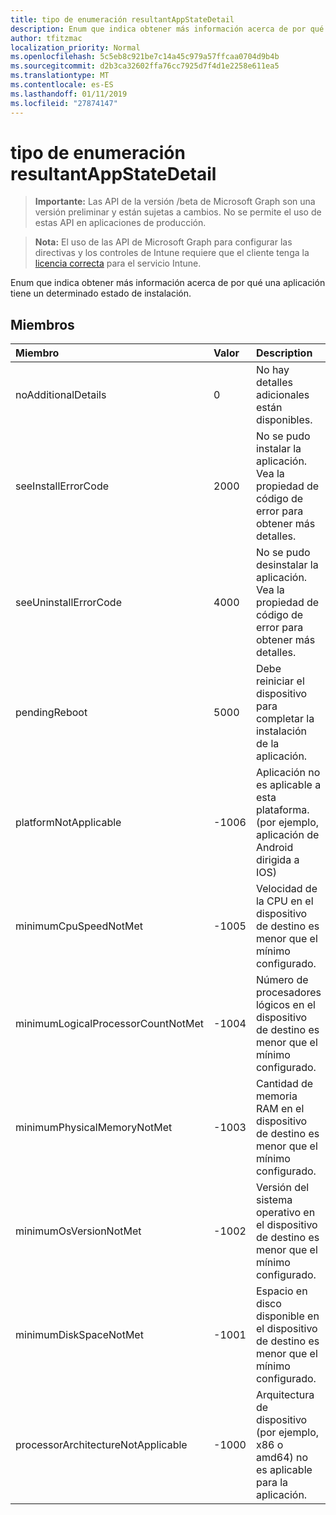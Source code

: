 ```yaml
---
title: tipo de enumeración resultantAppStateDetail
description: Enum que indica obtener más información acerca de por qué una aplicación tiene un determinado estado de instalación.
author: tfitzmac
localization_priority: Normal
ms.openlocfilehash: 5c5eb8c921be7c14a45c979a57ffcaa0704d9b4b
ms.sourcegitcommit: d2b3ca32602ffa76cc7925d7f4d1e2258e611ea5
ms.translationtype: MT
ms.contentlocale: es-ES
ms.lasthandoff: 01/11/2019
ms.locfileid: "27874147"
---
```

# <a name="resultantappstatedetail-enum-type"></a>tipo de enumeración resultantAppStateDetail

> **Importante:** Las API de la versión /beta de Microsoft Graph son una versión preliminar y están sujetas a cambios. No se permite el uso de estas API en aplicaciones de producción.

> **Nota:** El uso de las API de Microsoft Graph para configurar las directivas y los controles de Intune requiere que el cliente tenga la [licencia correcta](https://go.microsoft.com/fwlink/?linkid=839381) para el servicio Intune.

Enum que indica obtener más información acerca de por qué una aplicación tiene un determinado estado de instalación.
## <a name="members"></a>Miembros
|Miembro	|Valor|Description|
|:---|:---|:---|
|noAdditionalDetails|0|No hay detalles adicionales están disponibles.|
|seeInstallErrorCode|2000|No se pudo instalar la aplicación. Vea la propiedad de código de error para obtener más detalles.|
|seeUninstallErrorCode|4000|No se pudo desinstalar la aplicación. Vea la propiedad de código de error para obtener más detalles.|
|pendingReboot|5000|Debe reiniciar el dispositivo para completar la instalación de la aplicación.|
|platformNotApplicable|-1006|Aplicación no es aplicable a esta plataforma. (por ejemplo, aplicación de Android dirigida a IOS)|
|minimumCpuSpeedNotMet|-1005|Velocidad de la CPU en el dispositivo de destino es menor que el mínimo configurado.|
|minimumLogicalProcessorCountNotMet|-1004|Número de procesadores lógicos en el dispositivo de destino es menor que el mínimo configurado.|
|minimumPhysicalMemoryNotMet|-1003|Cantidad de memoria RAM en el dispositivo de destino es menor que el mínimo configurado.|
|minimumOsVersionNotMet|-1002|Versión del sistema operativo en el dispositivo de destino es menor que el mínimo configurado.|
|minimumDiskSpaceNotMet|-1001|Espacio en disco disponible en el dispositivo de destino es menor que el mínimo configurado.|
|processorArchitectureNotApplicable|-1000|Arquitectura de dispositivo (por ejemplo, x86 o amd64) no es aplicable para la aplicación.|





